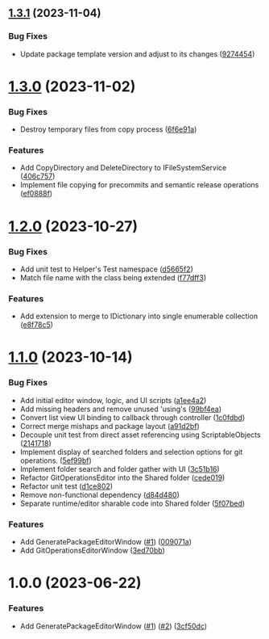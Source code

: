 ## [1.3.1](https://github.com/alchemicalflux/com.alchemicalflux.utilities/compare/v1.3.0...v1.3.1) (2023-11-04)


### Bug Fixes

* Update package template version and adjust to its changes ([9274454](https://github.com/alchemicalflux/com.alchemicalflux.utilities/commit/9274454ca12033e266b9d75c5b5ca0b2b8c6035f))

# [1.3.0](https://github.com/alchemicalflux/com.alchemicalflux.utilities/compare/v1.2.0...v1.3.0) (2023-11-02)


### Bug Fixes

* Destroy temporary files from copy process ([6f6e91a](https://github.com/alchemicalflux/com.alchemicalflux.utilities/commit/6f6e91a7ad7d845a738513e04fa3e7b373f68003))


### Features

* Add CopyDirectory and DeleteDirectory to IFileSystemService ([406c757](https://github.com/alchemicalflux/com.alchemicalflux.utilities/commit/406c757787e31417a4780f7b76437c72906bf31c))
* Implement file copying for precommits and semantic release operations ([ef0888f](https://github.com/alchemicalflux/com.alchemicalflux.utilities/commit/ef0888f433e7222ed4313eb70dc6d188899acf24))

# [1.2.0](https://github.com/alchemicalflux/com.alchemicalflux.utilities/compare/v1.1.0...v1.2.0) (2023-10-27)


### Bug Fixes

* Add unit test to Helper's Test namespace ([d5665f2](https://github.com/alchemicalflux/com.alchemicalflux.utilities/commit/d5665f26fc2df97aad54e2a3be689ad62b0d4173))
* Match file name with the class being extended ([f77dff3](https://github.com/alchemicalflux/com.alchemicalflux.utilities/commit/f77dff3a596b0a3f756033e823cf9e1c65e76e99))


### Features

* Add extension to merge to IDictionary into single enumerable collection ([e8f78c5](https://github.com/alchemicalflux/com.alchemicalflux.utilities/commit/e8f78c5124a3bd7024346cd97648149d56d7a360))

# [1.1.0](https://github.com/alchemicalflux/com.alchemicalflux.utilities/compare/v1.0.0...v1.1.0) (2023-10-14)


### Bug Fixes

* Add initial editor window, logic, and UI scripts ([a1ee4a2](https://github.com/alchemicalflux/com.alchemicalflux.utilities/commit/a1ee4a239f537c30f561a157aa29cb2fd8b90abf))
* Add missing headers and remove unused 'using's ([99bf4ea](https://github.com/alchemicalflux/com.alchemicalflux.utilities/commit/99bf4ea12ff157ec023215d46c6c426e05d9eefa))
* Convert list view UI binding to callback through controller ([1c0fdbd](https://github.com/alchemicalflux/com.alchemicalflux.utilities/commit/1c0fdbd6c5148758fbebecb674741710bbce30ad))
* Correct merge mishaps and package layout ([a91d2bf](https://github.com/alchemicalflux/com.alchemicalflux.utilities/commit/a91d2bfe451d56173786bfd84c69800ba184267c))
* Decouple unit test from direct asset referencing using ScriptableObjects ([2141718](https://github.com/alchemicalflux/com.alchemicalflux.utilities/commit/2141718950af135d85f0aa05aa52f8a1ca588296))
* Implement display of searched folders and selection options for git operations. ([5ef99bf](https://github.com/alchemicalflux/com.alchemicalflux.utilities/commit/5ef99bf099197a75bebbecc9870cb4eb7a9804ca))
* Implement folder search and folder gather with UI ([3c51b16](https://github.com/alchemicalflux/com.alchemicalflux.utilities/commit/3c51b16dfe2b59114084df98e24d87a699a550a0))
* Refactor GitOperationsEditor into the Shared folder ([cede019](https://github.com/alchemicalflux/com.alchemicalflux.utilities/commit/cede019f4e2ea8ae06d104934fdbe70842da17fe))
* Refactor unit test ([d1ce802](https://github.com/alchemicalflux/com.alchemicalflux.utilities/commit/d1ce8021dfa586ef172a700235130d4b8efff664))
* Remove non-functional dependency ([d84d480](https://github.com/alchemicalflux/com.alchemicalflux.utilities/commit/d84d480498737d9bec8ab1b75f49401060414a0a))
* Separate runtime/editor sharable code into Shared folder ([5f07bed](https://github.com/alchemicalflux/com.alchemicalflux.utilities/commit/5f07bedbd621f6f01fe07f09052e14172d8bf24c))


### Features

* Add GeneratePackageEditorWindow ([#1](https://github.com/alchemicalflux/com.alchemicalflux.utilities/issues/1)) ([009071a](https://github.com/alchemicalflux/com.alchemicalflux.utilities/commit/009071a1457299d08a881565abf1da96c5094ae3))
* Add GitOperationsEditorWindow ([3ed70bb](https://github.com/alchemicalflux/com.alchemicalflux.utilities/commit/3ed70bb77bfede178a5535a8aac483c180caf9dd))

# 1.0.0 (2023-06-22)


### Features

* Add GeneratePackageEditorWindow ([#1](https://github.com/alchemicalflux/com.alchemicalflux.utilities/issues/1)) ([#2](https://github.com/alchemicalflux/com.alchemicalflux.utilities/issues/2)) ([3cf50dc](https://github.com/alchemicalflux/com.alchemicalflux.utilities/commit/3cf50dccbd088a1b46a90b50329a3de5e3cf1b11))
